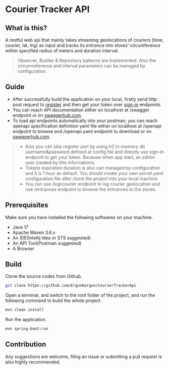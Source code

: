 # Courier Tracker API

## What is this?

A restful web api that mainly takes streaming geolocations of couriers (time, courier, lat, lng) as input and tracks its entrance into stores' circumference within specified radius of meters and duration interval.

> Observer, Builder & Repository patterns are implemented. Also the circumreference and interval parameters can be managed by configuration.

## Guide

* After successfully build the application on your local, firstly send http post request to [register](http://localhost:8080/auth/register) and then get your token over [sign-in](http://localhost:8080/auth/sign-in) endpoints.
* You can reach API documentation either on localhost at /swagger endpoint or on [swaggerhub.com](https://app.swaggerhub.com/apis-docs/ErgunKargun/CourierTrackerApi/v1).
* To load api endpoints automatically into your postman, you can reach openapi specification definition yaml file either on localhost at /openapi endpoint to browse and /openapi.yaml endpoint to download or on [swaggerhub.com](https://app.swaggerhub.com/apis/ErgunKargun/CourierTrackerApi/v1).

> * Also you can skip register part by using h2 in-memory db username&password defined at config file and directly use sign-in endpoint to get your token. Because when app start, an admin user created by this informations.
> * Tokens expiration duration is also can managed by configuration and it is 1 hour as default. You should create your own secret.yaml configuration file after clone the project into your local machine.
> * You can use /log/courier endpoint to log courier geolocation and use /entrances endpoint to browse the entrances to the stores.

## Prerequisites

Make sure you have installed the following softwares on your machine.

* Java 17
* Apache Maven 3.6.x
* An IDE(Intellij Idea or STS suggested)
* An API Tool(Postman suggested)
* A Browser

## Build 

Clone the source codes from Github.

```bash
git clone https://github.com/ErgunKargun/CourierTrackerApi
```

Open a terminal, and switch to the root folder of the project, and run the following command to build the whole project.

```bash
mvn clean install
```

Run the application.

```bash
mvn spring-boot:run
```


## Contribution

Any suggestions are welcome, filing an issue or submitting a pull request is also highly recommended.  
